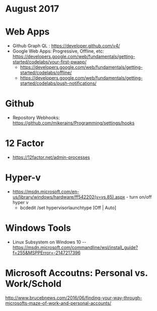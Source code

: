 # August 2017

# Web Apps
* Github Graph QL : https://developer.github.com/v4/
* Google Web Apps: Progressive, Offline, etc: https://developers.google.com/web/fundamentals/getting-started/codelabs/your-first-pwapp/
   * https://developers.google.com/web/fundamentals/getting-started/codelabs/offline/
   * https://developers.google.com/web/fundamentals/getting-started/codelabs/push-notifications/

# Github
* Repository Webhooks: https://github.com/mikerains/Programming/settings/hooks

# 12 Factor
* https://12factor.net/admin-processes

# Hyper-v
* https://msdn.microsoft.com/en-us/library/windows/hardware/ff542202(v=vs.85).aspx - turn on/off hyper v
  * bcdedit /set hypervisorlaunchtype [Off | Auto]
  
# Windows Tools
* Linux Subsystem on Windows 10 --   https://msdn.microsoft.com/commandline/wsl/install_guide?f=255&MSPPError=-2147217396

# Microsoft Accoutns: Personal vs. Work/Schold
http://www.brucebnews.com/2016/06/finding-your-way-through-microsofts-maze-of-work-and-personal-accounts/

